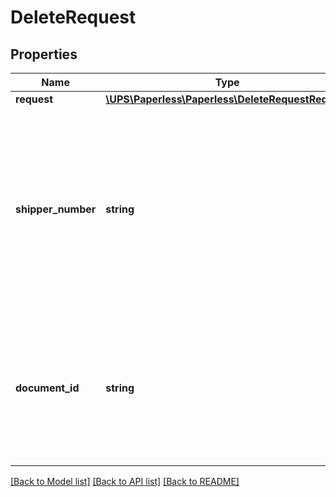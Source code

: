 # DeleteRequest

## Properties
Name | Type | Description | Notes
------------ | ------------- | ------------- | -------------
**request** | [**\UPS\Paperless\Paperless\DeleteRequestRequest**](DeleteRequestRequest.md) |  | 
**shipper_number** | **string** | The Shipper&#x27;s UPS Account Number.  Your UPS Account Number must have &#x27;Upload Forms Created Offline&#x27; enabled to use this webservice. | 
**document_id** | **string** | DocumentId representing uploaded document to Forms History.  Only one DocumentID will be accepted for delete request. | 

[[Back to Model list]](../../README.md#documentation-for-models) [[Back to API list]](../../README.md#documentation-for-api-endpoints) [[Back to README]](../../README.md)


